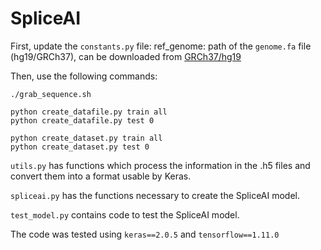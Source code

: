# SpliceAI 
First, update the ```constants.py``` file:
ref_genome: path of the ```genome.fa``` file (hg19/GRCh37), can be downloaded from [GRCh37/hg19](http://hgdownload.cse.ucsc.edu/goldenPath/hg19/bigZips/hg19.fa.gz)   

Then, use the following commands:

```
./grab_sequence.sh

python create_datafile.py train all
python create_datafile.py test 0

python create_dataset.py train all
python create_dataset.py test 0

``` 
```utils.py``` has functions which process the information in the .h5 files and convert them into a format usable by Keras.   

```spliceai.py``` has the functions necessary to create the SpliceAI model.   

```test_model.py``` contains code to test the SpliceAI model.  

The code was tested using ```keras==2.0.5``` and ```tensorflow==1.11.0```
